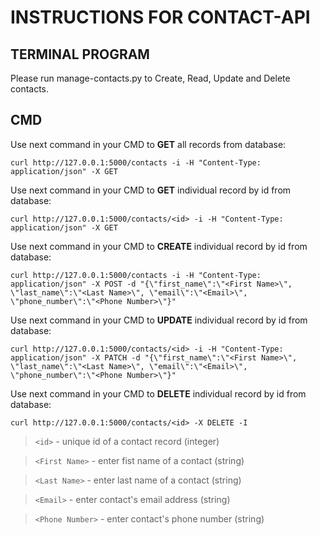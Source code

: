 # INSTRUCTIONS FOR CONTACT-API

## TERMINAL PROGRAM

Please run manage-contacts.py to Create, Read, Update and Delete contacts.

## CMD

Use next command in your CMD to **GET** all records from database:

`curl http://127.0.0.1:5000/contacts -i -H "Content-Type: application/json" -X GET`

Use next command in your CMD to **GET** individual record by id from database:

`curl http://127.0.0.1:5000/contacts/<id> -i -H "Content-Type: application/json" -X GET`

Use next command in your CMD to **CREATE** individual record by id from database:

`curl http://127.0.0.1:5000/contacts -i -H "Content-Type: application/json" -X POST -d "{\"first_name\":\"<First Name>\", \"last_name\":\"<Last Name>\", \"email\":\"<Email>\", \"phone_number\":\"<Phone Number>\"}"`

Use next command in your CMD to **UPDATE** individual record by id from database:

`curl http://127.0.0.1:5000/contacts/<id> -i -H "Content-Type: application/json" -X PATCH -d "{\"first_name\":\"<First Name>\", \"last_name\":\"<Last Name>\", \"email\":\"<Email>\", \"phone_number\":\"<Phone Number>\"}"`

Use next command in your CMD to **DELETE** individual record by id from database:

`curl http://127.0.0.1:5000/contacts/<id> -X DELETE -I`



> `<id>` - unique id of a contact record (integer)

> `<First Name>` - enter fist name of a contact (string)

> `<Last Name>` - enter last name of a contact (string)

> `<Email>` - enter contact's email address (string)

> `<Phone Number>` - enter contact's phone number (string)


